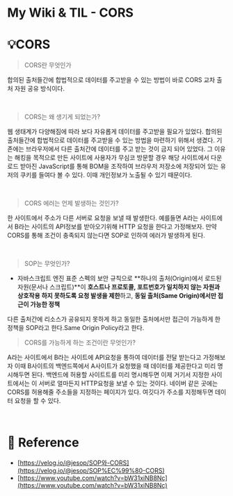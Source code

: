 # My Wiki & TIL - CORS

# 💡CORS

> CORS란 무엇인가

합의된 출처들간에 합법적으로 데이터를 주고받을 수 있는 방법이 바로 CORS 교차 출처 자원 공유 방식이다.

<br/>

> CORS는 왜 생기게 되었는가?

웹 생태계가 다양해짐에 따라 보다 자유롭게 데이터를 주고받을 필요가 있었다. 합의된 출처들간에 합법적으로 데이터를 주고받을 수 있는 방법을 마련하기 위해서 생겼다. 기존에는 브라우저에서 다른 출처간에 데이터를 주고 받는 것이 금지 되어 있었다. 그 이유는 해킹을 목적으로 만든 사이트에 사용자가 무심코 방문할 경우 해당 사이트에서 다운로드 받아진 JavaScript를 통해 BOM을 조작하여 브라우저 저장소에 저장되어 있는 유저의 쿠키를 들여다 볼 수 있다. 이때 개인정보가 노출될 수 있기 때문이다.

<br/>

> CORS 에러는 언제 발생하는 것인가?

한 사이트에서 주소가 다른 서버로 요청을 보낼 때 발생한다. 예를들면 A라는 사이트에서 B라는 사이트의 API정보를 받아오기위해 HTTP 요청을 한다고 가정해보자. 만약 CORS를 통해 조건이 충족되지 않는다면 SOP로 인하여 에러가 발생하게 된다.

<br/>

> SOP는 무엇인가?

- 자바스크립트 엔진 표준 스펙의 보안 규칙으로 **하나의 출처(Origin)에서 로드된 자원(문서나 스크립트)**이 **호스트나 프로토콜, 포트번호가 일치하지 않는 자원과 상호작용 하지 못하도록 요청 발생을 제한**하고, **동일 출처(Same Origin)에서만 접근이 가능한 정책**

다른 출처간에 리소스가 공유되지 못하게 하고 동일한 출처에서만 접근이 가능하게 한 정책을 SOP라고 한다.Same Origin Policy라고 한다.

> CORS를 가능하게 하는 조건이란 무엇인가?

A라는 사이트에서 B라는 사이트에 API요청을 통하여 데이터를 전달 받는다고 가정해보자 이때 B사이트의 백엔드쪽에서 A사이트가 요청했을 때 데이터를 제공한다고 미리 명시해두면 된다. 백엔드에 허용할 사이트트를 미리 명시해두면 이제 거기서 지정한 사이트에서는 이 서버로 얼마든지 HTTP요청을 보낼 수 있는 것이다. 네이버 같은 곳에는 CORS를 허용해줄 주소들을 지정하는 페이지가 있다. 여깃다가 주소를 지정해두면 데이터 요청을 할 수 있다.

<br/>

# 🔗 Reference

- [https://velog.io/@jesop/SOP와-CORS](https://velog.io/@jesop/SOP%EC%99%80-CORS)
- [https://www.youtube.com/watch?v=bW31xiNB8Nc](https://www.youtube.com/watch?v=bW31xiNB8Nc)
